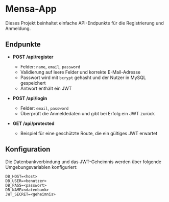 # Mensa-App

Dieses Projekt beinhaltet einfache API-Endpunkte für die Registrierung und Anmeldung.

## Endpunkte

- **POST /api/register**
  - Felder: `name`, `email`, `password`
  - Validierung auf leere Felder und korrekte E-Mail-Adresse
  - Passwort wird mit `bcrypt` gehasht und der Nutzer in MySQL gespeichert
  - Antwort enthält ein JWT

- **POST /api/login**
  - Felder: `email`, `password`
  - Überprüft die Anmeldedaten und gibt bei Erfolg ein JWT zurück

- **GET /api/protected**
  - Beispiel für eine geschützte Route, die ein gültiges JWT erwartet

## Konfiguration

Die Datenbankverbindung und das JWT-Geheimnis werden über folgende Umgebungsvariablen konfiguriert:

```
DB_HOST=<host>
DB_USER=<benutzer>
DB_PASS=<passwort>
DB_NAME=<datenbank>
JWT_SECRET=<geheimnis>
```
